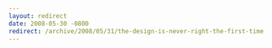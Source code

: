 ```yaml
---
layout: redirect
date: 2008-05-30 -0800
redirect: /archive/2008/05/31/the-design-is-never-right-the-first-time.aspx/
---
```

